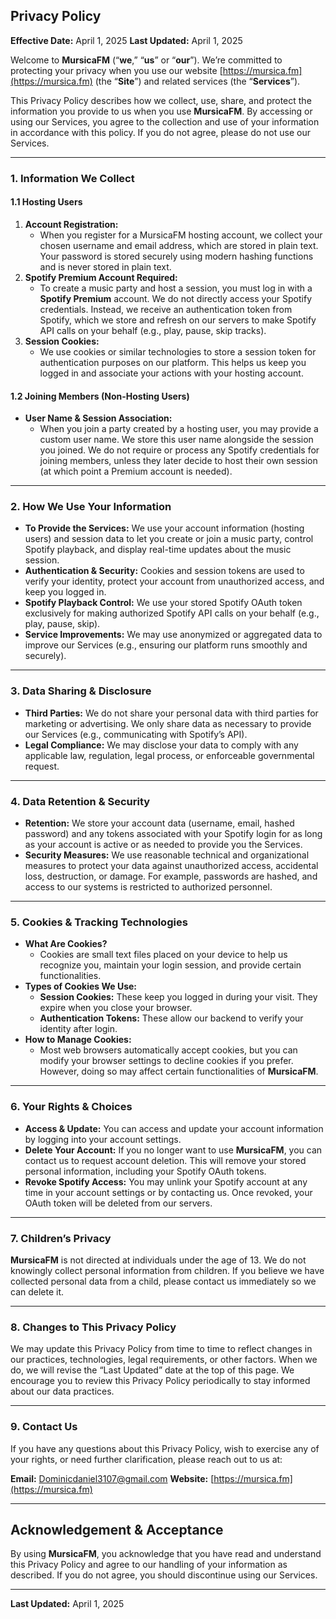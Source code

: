 ## **Privacy Policy**

**Effective Date:** April 1, 2025
**Last Updated:** April 1, 2025

Welcome to **MursicaFM** (“**we**,” “**us**” or “**our**”). We’re committed to protecting your privacy when you use our website [https://mursica.fm](https://mursica.fm) (the “**Site**”) and related services (the “**Services**”).

This Privacy Policy describes how we collect, use, share, and protect the information you provide to us when you use **MursicaFM**. By accessing or using our Services, you agree to the collection and use of your information in accordance with this policy. If you do not agree, please do not use our Services.

---

### 1. Information We Collect

#### 1.1 **Hosting Users**

1. **Account Registration:**  
   - When you register for a MursicaFM hosting account, we collect your chosen username and email address, which are stored in plain text. Your password is stored securely using modern hashing functions and is never stored in plain text.  
2. **Spotify Premium Account Required:**  
   - To create a music party and host a session, you must log in with a **Spotify Premium** account. We do not directly access your Spotify credentials. Instead, we receive an authentication token from Spotify, which we store and refresh on our servers to make Spotify API calls on your behalf (e.g., play, pause, skip tracks).  
3. **Session Cookies:**  
   - We use cookies or similar technologies to store a session token for authentication purposes on our platform. This helps us keep you logged in and associate your actions with your hosting account.

#### 1.2 **Joining Members (Non-Hosting Users)**

- **User Name & Session Association:**  
  - When you join a party created by a hosting user, you may provide a custom user name. We store this user name alongside the session you joined. We do not require or process any Spotify credentials for joining members, unless they later decide to host their own session (at which point a Premium account is needed).

---

### 2. How We Use Your Information

- **To Provide the Services:** We use your account information (hosting users) and session data to let you create or join a music party, control Spotify playback, and display real-time updates about the music session.
- **Authentication & Security:** Cookies and session tokens are used to verify your identity, protect your account from unauthorized access, and keep you logged in.
- **Spotify Playback Control:** We use your stored Spotify OAuth token exclusively for making authorized Spotify API calls on your behalf (e.g., play, pause, skip).
- **Service Improvements:** We may use anonymized or aggregated data to improve our Services (e.g., ensuring our platform runs smoothly and securely).

---

### 3. Data Sharing & Disclosure

- **Third Parties:** We do not share your personal data with third parties for marketing or advertising. We only share data as necessary to provide our Services (e.g., communicating with Spotify’s API).
- **Legal Compliance:** We may disclose your data to comply with any applicable law, regulation, legal process, or enforceable governmental request.

---

### 4. Data Retention & Security

- **Retention:** We store your account data (username, email, hashed password) and any tokens associated with your Spotify login for as long as your account is active or as needed to provide you the Services.
- **Security Measures:** We use reasonable technical and organizational measures to protect your data against unauthorized access, accidental loss, destruction, or damage. For example, passwords are hashed, and access to our systems is restricted to authorized personnel.

---

### 5. Cookies & Tracking Technologies

- **What Are Cookies?**
  - Cookies are small text files placed on your device to help us recognize you, maintain your login session, and provide certain functionalities.
- **Types of Cookies We Use:**  
  - **Session Cookies:** These keep you logged in during your visit. They expire when you close your browser.  
  - **Authentication Tokens:** These allow our backend to verify your identity after login.
- **How to Manage Cookies:**  
  - Most web browsers automatically accept cookies, but you can modify your browser settings to decline cookies if you prefer. However, doing so may affect certain functionalities of **MursicaFM**.

---

### 6. Your Rights & Choices

- **Access & Update:** You can access and update your account information by logging into your account settings.
- **Delete Your Account:** If you no longer want to use **MursicaFM**, you can contact us to request account deletion. This will remove your stored personal information, including your Spotify OAuth tokens.
- **Revoke Spotify Access:** You may unlink your Spotify account at any time in your account settings or by contacting us. Once revoked, your OAuth token will be deleted from our servers.

---

### 7. Children’s Privacy

**MursicaFM** is not directed at individuals under the age of 13. We do not knowingly collect personal information from children. If you believe we have collected personal data from a child, please contact us immediately so we can delete it.

---

### 8. Changes to This Privacy Policy

We may update this Privacy Policy from time to time to reflect changes in our practices, technologies, legal requirements, or other factors. When we do, we will revise the “Last Updated” date at the top of this page. We encourage you to review this Privacy Policy periodically to stay informed about our data practices.

---

### 9. Contact Us

If you have any questions about this Privacy Policy, wish to exercise any of your rights, or need further clarification, please reach out to us at:

**Email:** <Dominicdaniel3107@gmail.com>
**Website:** [https://mursica.fm](https://mursica.fm)

---

## **Acknowledgement & Acceptance**

By using **MursicaFM**, you acknowledge that you have read and understand this Privacy Policy and agree to our handling of your information as described. If you do not agree, you should discontinue using our Services.

---

**Last Updated:** April 1, 2025
